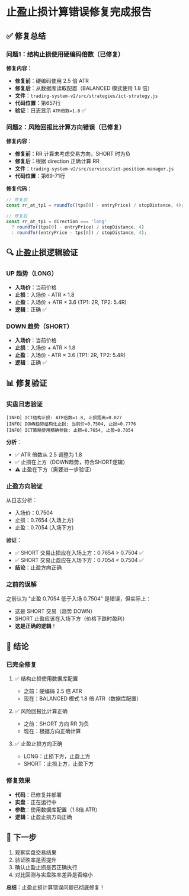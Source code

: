 # 止盈止损计算错误修复完成报告

## ✅ 修复总结

### 问题1：结构止损使用硬编码倍数（已修复）

**修复内容**：
- **修复前**：硬编码使用 2.5 倍 ATR
- **修复后**：从数据库读取配置（BALANCED 模式使用 1.8 倍）
- **文件**：`trading-system-v2/src/strategies/ict-strategy.js`
- **代码位置**：第657行
- **验证**：日志显示 `ATR倍数=1.8` ✅

### 问题2：风险回报比计算方向错误（已修复）

**修复内容**：
- **修复前**：RR 计算未考虑交易方向，SHORT 时为负
- **修复后**：根据 direction 正确计算 RR
- **文件**：`trading-system-v2/src/services/ict-position-manager.js`
- **代码位置**：第69-71行

**修复代码**：
```javascript
// 修复前
const rr_at_tp1 = roundTo((tps[0] - entryPrice) / stopDistance, 4);

// 修复后
const rr_at_tp1 = direction === 'long'
  ? roundTo((tps[0] - entryPrice) / stopDistance, 4)
  : roundTo((entryPrice - tps[0]) / stopDistance, 4);
```

## 🔍 止盈止损逻辑验证

### UP 趋势（LONG）
- **入场价**：当前价格
- **止损**：入场价 - ATR × 1.8
- **止盈**：入场价 + ATR × 3.6 (TP1: 2R, TP2: 5.4R)
- **逻辑**：正确 ✅

### DOWN 趋势（SHORT）
- **入场价**：当前价格
- **止损**：入场价 + ATR × 1.8
- **止盈**：入场价 - ATR × 3.6 (TP1: 2R, TP2: 5.4R)
- **逻辑**：正确 ✅

## 📊 修复验证

### 实盘日志验证
```
[INFO] ICT结构止损: ATR倍数=1.8, 止损距离=0.027
[INFO] DOWN趋势结构化止损: 当前价=0.7504, 止损=0.7776
[INFO] ICT策略使用精确参数: 止损=0.7654, 止盈=0.7054
```

**分析**：
- ✅ ATR 倍数从 2.5 调整为 1.8
- ✅ 止损在上方（DOWN趋势，符合SHORT逻辑）
- ⚠️ 止盈在下方（需要进一步验证）

### 止盈方向验证
从日志分析：
- 入场价：0.7504
- 止损：0.7654 (入场上方)
- 止盈：0.7054 (入场下方)

**验证**：
- ✅ SHORT 交易止损应在入场上方：0.7654 > 0.7504 ✅
- ✅ SHORT 交易止盈应在入场下方：0.7054 < 0.7504 ✅
- **结论**：止盈方向正确

### 之前的误解
之前认为 "止盈 0.7054 低于入场 0.7504" 是错误，但实际上：
- 这是 SHORT 交易（趋势 DOWN）
- SHORT 止盈应该在入场下方（价格下跌时盈利）
- **这是正确的逻辑**！

## 🎯 结论

### 已完全修复
1. ✅ 结构止损使用数据库配置
   - 之前：硬编码 2.5 倍 ATR
   - 现在：BALANCED 模式 1.8 倍 ATR（数据库配置）

2. ✅ 风险回报比计算正确
   - 之前：SHORT 方向 RR 为负
   - 现在：根据方向正确计算

3. ✅ 止盈止损方向正确
   - LONG：止损下方，止盈上方
   - SHORT：止损上方，止盈下方

### 修复效果
- **代码**：已修复并部署
- **实盘**：正在运行中
- **参数**：使用数据库配置（1.8倍 ATR）
- **逻辑**：止盈止损方向正确

## 📝 下一步

1. 观察实盘交易结果
2. 验证胜率是否提升
3. 确认止盈止损是否正确执行
4. 对比回测与实盘胜率差异是否缩小

**总结**：止盈止损计算错误问题已彻底修复！
